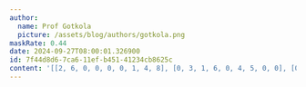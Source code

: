 ```yaml
---
author:
  name: Prof Gotkola
  picture: /assets/blog/authors/gotkola.png
maskRate: 0.44
date: 2024-09-27T08:00:01.326900
id: 7f44d8d6-7ca6-11ef-b451-41234cb8625c
content: '[[2, 6, 0, 0, 0, 0, 1, 4, 8], [0, 3, 1, 6, 0, 4, 5, 0, 0], [0, 0, 7, 0, 9, 8, 2, 0, 0], [0, 9, 0, 0, 5, 3, 6, 0, 0], [0, 2, 0, 0, 0, 0, 0, 5, 4], [0, 5, 8, 2, 4, 6, 9, 3, 7], [6, 8, 5, 7, 3, 0, 4, 0, 1], [4, 7, 2, 0, 8, 1, 3, 0, 6], [0, 0, 0, 0, 6, 0, 7, 8, 0]]'
---
```

